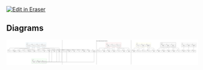 <p><a target="_blank" href="https://app.eraser.io/workspace/Cv4lPqc2DnrsdqiZMKLl" id="edit-in-eraser-github-link"><img alt="Edit in Eraser" src="https://firebasestorage.googleapis.com/v0/b/second-petal-295822.appspot.com/o/images%2Fgithub%2FOpen%20in%20Eraser.svg?alt=media&amp;token=968381c8-a7e7-472a-8ed6-4a6626da5501"></a></p>










<!-- eraser-additional-content -->
## Diagrams
<!-- eraser-additional-files -->
<a href="/Church website-Church Website Development Roadmap-1.eraserdiagram" data-element-id="6XaHO3m0iDG3xq9PlMUB2"><img src="/.eraser/Cv4lPqc2DnrsdqiZMKLl___CF7q5SlrI4YBuE48MSnkXsdi6Mw1___---diagram----8df61bd8460d9d97464c56356caee976-Church-Website-Development-Roadmap.png" alt="" data-element-id="6XaHO3m0iDG3xq9PlMUB2" /></a>
<!-- end-eraser-additional-files -->
<!-- end-eraser-additional-content -->
<!--- Eraser file: https://app.eraser.io/workspace/Cv4lPqc2DnrsdqiZMKLl --->